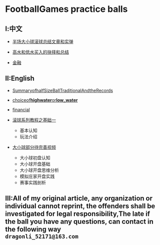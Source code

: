 # FootballGames practice balls

## Ⅰ:中文
- [半场大小球滚球总结文章和实弹](./2016-10And11HalfGoal/Summary_of_halfSizeBall_traditional-2016.md)

- [高水和低水买入的抉择和总结](./2016-11high_water_and_low_water/choice_of_high_water_and_low_water.md)

- [金融](./financial/financial.md)


## Ⅱ:English

- [SummaryofhalfSizeBallTraditionalAndtheRecords](./2016-10And11HalfGoal/Summary_of_halfSizeBall_traditional-2016.md)

- [choiceof**highwater**or**low_water**](./2016-11high_water_and_low_water/choice_of_high_water_and_low_water.md)

- [financial](./financial/financial.md)


- [滚球系列教程之基础一](https://www.youtube.com/watch?v=3ClN1HqqNYg)
	- 基本认知
	- 玩法介绍

- [大小球部分待完善视频]()
	- 大小球初盘认知
	- 大小球开盘基础
	- 大小球开盘思维分析
	- 模拟庄家开盘实践
	- 赛事实践剖析




## Ⅲ:All of my original article, any organization or individual cannot reprint, the offenders shall be investigated for legal responsibility,The late if the ball you have any questions, can contact in the following way<br/>`dragonli_52171@163.com` 
 




